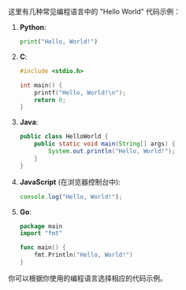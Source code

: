 这里有几种常见编程语言中的 "Hello World" 代码示例：

1. **Python**:
   ```python
   print("Hello, World!")
   ```

2. **C**:
   ```c
   #include <stdio.h>

   int main() {
       printf("Hello, World!\n");
       return 0;
   }
   ```

3. **Java**:
   ```java
   public class HelloWorld {
       public static void main(String[] args) {
           System.out.println("Hello, World!");
       }
   }
   ```

4. **JavaScript** (在浏览器控制台中):
   ```javascript
   console.log("Hello, World!");
   ```

5. **Go**:
   ```go
   package main
   import "fmt"
   
   func main() {
       fmt.Println("Hello, World!")
   }
   ```

你可以根据你使用的编程语言选择相应的代码示例。